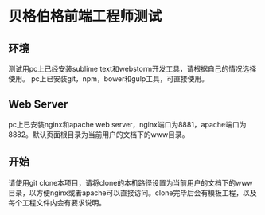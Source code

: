 # 贝格伯格前端工程师测试

## 环境
测试用pc上已经安装sublime text和webstorm开发工具，请根据自己的情况选择使用。
pc上已安装git，npm，bower和gulp工具，可直接使用。

## Web Server
pc上已安装nginx和apache web server，nginx端口为8881，apache端口为8882。默认页面根目录为当前用户的文档下的www目录。

## 开始
请使用git clone本项目，请将clone的本机路径设置为当前用户的文档下的www目录，以方便nginx或者apache可以直接访问。clone完毕后会有模板工程，以及每个工程文件内会有要求说明。
